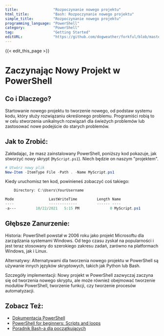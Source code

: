 ```yaml
---
title:                "Rozpoczynanie nowego projektu"
html_title:           "Bash: Rozpoczynanie nowego projektu"
simple_title:         "Rozpoczynanie nowego projektu"
programming_language: "PowerShell"
category:             "PowerShell"
tag:                  "Getting Started"
editURL:              "https://github.com/dogweather/forkful/blob/master/content/pl/powershell/starting-a-new-project.md"
---
```


{{< edit_this_page >}}

# Zaczynając Nowy Projekt w PowerShell

## Co i Dlaczego?

Startowanie nowego projektu to tworzenie nowego, od podstaw systemu kodu, który służy rozwiązaniu określonego problemu. Programiści robią to w celu stworzenia unikalnych rozwiązań dla świeżych problemów lub zastosować nowe podejście do starych problemów.

## Jak to Zrobić:

Zakładając, że masz zainstalowany PowerShell, poniższy kod pokazuje, jak stworzyć nowy skrypt (`MyScript.ps1`). Niech będzie on naszym "projektem". 

```PowerShell
# Utwórz nowy plik
New-Item -ItemType File -Path . -Name MyScript.ps1
```

Kiedy uruchomisz ten kod, powinieneś zobaczyć coś takiego:

```PowerShell
    Directory: C:\Users\YourUsername

Mode                LastWriteTime         Length Name
----                -------------         ------ ----
-a---         10/22/2021   5:15 PM              0 MyScript.ps1
```

## Głębsze Zanurzenie:

Historia: PowerShell powstał w 2006 roku jako projekt Microsoftu dla zarządzania systemami Windows. Od tego czasu zyskał na popularności i jest teraz stosowany do szerokiego zakresu zadań, zarówno na platformach Windows, jak i Linux.

Alternatywy: Alternatywami dla tworzenia nowego projektu w PowerShell są używanie innych języków skryptowych, takich jak Python lub Bash.

Szczegóły implementacji: Nowy projekt w PowerShell zazwyczaj zaczyna się od tworzenia nowego skryptu, ale może również obejmować tworzenie modułów PowerShell, tworzenie funkcji, czy tworzenie procesów automatyzacji.

## Zobacz Też:

- [Dokumentacja PowerShell](https://docs.microsoft.com/pl-pl/powershell/)
- [PowerShell for beginners: Scripts and loops](https://www.computerworld.com/article/2694433/powershell-for-beginners-scripts-and-loops.html)
- [Poradnik Bash-a dla początkujących](https://ryanstutorials.net/bash-scripting-tutorial/)